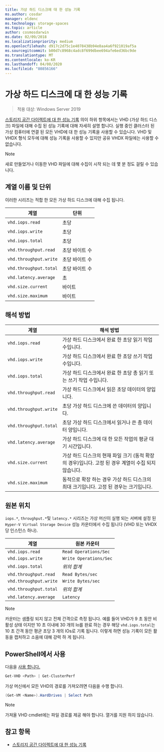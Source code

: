 ```yaml
---
title: 가상 하드 디스크에 대 한 성능 기록
ms.author: cosdar
manager: eldenc
ms.technology: storage-spaces
ms.topic: article
author: cosmosdarwin
ms.date: 02/09/2018
ms.localizationpriority: medium
ms.openlocfilehash: d917c2d75c1e4078438b94e8aa4a6f921019af5a
ms.sourcegitcommit: b00d7c8968c4adc8f699dbee694afe6ed36bc9de
ms.translationtype: MT
ms.contentlocale: ko-KR
ms.lasthandoff: 04/08/2020
ms.locfileid: "80856166"
---
```

# <a name="performance-history-for-virtual-hard-disks"></a>가상 하드 디스크에 대 한 성능 기록

> 적용 대상: Windows Server 2019

[스토리지 공간 다이렉트에 대 한 성능 기록](performance-history.md) 의이 하위 항목에서는 VHD (가상 하드 디스크) 파일에 대해 수집 된 성능 기록에 대해 자세히 설명 합니다. 실행 중인 클러스터 된 가상 컴퓨터에 연결 된 모든 VHD에 대 한 성능 기록을 사용할 수 있습니다. VHD 및 VHDX 형식 모두에 대해 성능 기록을 사용할 수 있지만 공유 VHDX 파일에는 사용할 수 없습니다.

   > [!NOTE]
   > 새로 만들었거나 이동한 VHD 파일에 대해 수집이 시작 되는 데 몇 분 정도 걸릴 수 있습니다.

## <a name="series-names-and-units"></a>계열 이름 및 단위

이러한 시리즈는 적합 한 모든 가상 하드 디스크에 대해 수집 됩니다.

| 계열                    | 단위             |
|---------------------------|------------------|
| `vhd.iops.read`           | 초당       |
| `vhd.iops.write`          | 초당       |
| `vhd.iops.total`          | 초당       |
| `vhd.throughput.read`     | 초당 바이트 수 |
| `vhd.throughput.write`    | 초당 바이트 수 |
| `vhd.throughput.total`    | 초당 바이트 수 |
| `vhd.latency.average`     | 초          |
| `vhd.size.current`        | 바이트            |
| `vhd.size.maximum`        | 바이트            |

## <a name="how-to-interpret"></a>해석 방법

| 계열                    | 해석 방법                                                                                                 |
|---------------------------|------------------------------------------------------------------------------------------------------------------|
| `vhd.iops.read`           | 가상 하드 디스크에서 완료 한 초당 읽기 작업 수입니다.                                         |
| `vhd.iops.write`          | 가상 하드 디스크에서 완료 한 초당 쓰기 작업 수입니다.                                        |
| `vhd.iops.total`          | 가상 하드 디스크에서 완료 한 초당 총 읽기 또는 쓰기 작업 수입니다.                          |
| `vhd.throughput.read`     | 가상 하드 디스크에서 읽은 초당 데이터의 양입니다.                                                     |
| `vhd.throughput.write`    | 초당 가상 하드 디스크에 쓴 데이터의 양입니다.                                                    |
| `vhd.throughput.total`    | 초당 가상 하드 디스크에서 읽거나 쓴 총 데이터 양입니다.                                 |
| `vhd.latency.average`     | 가상 하드 디스크에 대 한 모든 작업의 평균 대기 시간입니다.                                              |
| `vhd.size.current`        | 가상 하드 디스크의 현재 파일 크기 (동적 확장의 경우)입니다. 고정 된 경우 계열이 수집 되지 않습니다. |
| `vhd.size.maximum`        | 동적으로 확장 하는 경우 가상 하드 디스크의 최대 크기입니다. 고정 된 경우는 크기입니다.                  |

## <a name="where-they-come-from"></a>원본 위치

`iops.*`, `throughput.*`및 `latency.*` 시리즈는 가상 머신이 실행 되는 서버에 설정 된 `Hyper-V Virtual Storage Device` 성능 카운터에서 수집 됩니다 (VHD 또는 VHDX 당 인스턴스 하나).

| 계열                    | 원본 카운터         |
|---------------------------|------------------------|
| `vhd.iops.read`           | `Read Operations/Sec`  |
| `vhd.iops.write`          | `Write Operations/Sec` |
| `vhd.iops.total`          | *위의 합계*     |
| `vhd.throughput.read`     | `Read Bytes/sec`       |
| `vhd.throughput.write`    | `Write Bytes/sec`      |
| `vhd.throughput.total`    | *위의 합계*     |
| `vhd.latency.average`     | `Latency`              |

   > [!NOTE]
   > 카운터는 샘플링 되지 않고 전체 간격으로 측정 됩니다. 예를 들어 VHD가 9 초 동안 비활성 상태 이지만 10 초 이내에 30 개의 Io를 완료 하는 경우 해당 `vhd.iops.total`는 10 초 간격 동안 평균 초당 3 개의 IOs로 기록 됩니다. 이렇게 하면 성능 기록이 모든 활동을 캡처하고 소음에 대해 강력 하 게 됩니다.

## <a name="usage-in-powershell"></a>PowerShell에서 사용

다음을 [사용 합니다.](https://docs.microsoft.com/powershell/module/hyper-v/get-vhd)

```PowerShell
Get-VHD <Path> | Get-ClusterPerf
```

가상 머신에서 모든 VHD의 경로를 가져오려면 다음을 수행 합니다.

```PowerShell
(Get-VM <Name>).HardDrives | Select Path
```

   > [!NOTE]
   > 가져올 VHD cmdlet에는 파일 경로를 제공 해야 합니다. 열거를 지원 하지 않습니다.

## <a name="see-also"></a>참고 항목

- [스토리지 공간 다이렉트에 대 한 성능 기록](performance-history.md)
